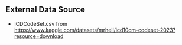 ## External Data Source
- ICDCodeSet.csv from https://www.kaggle.com/datasets/mrhell/icd10cm-codeset-2023?resource=download
